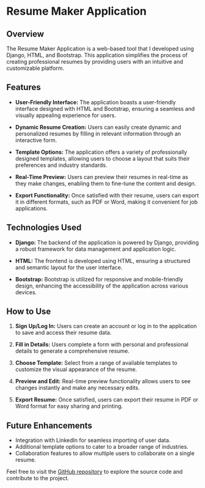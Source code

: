 # Resume Maker Application

## Overview

The Resume Maker Application is a web-based tool that I developed using Django, HTML, and Bootstrap. This application simplifies the process of creating professional resumes by providing users with an intuitive and customizable platform.

## Features

- **User-Friendly Interface:** The application boasts a user-friendly interface designed with HTML and Bootstrap, ensuring a seamless and visually appealing experience for users.

- **Dynamic Resume Creation:** Users can easily create dynamic and personalized resumes by filling in relevant information through an interactive form.

- **Template Options:** The application offers a variety of professionally designed templates, allowing users to choose a layout that suits their preferences and industry standards.

- **Real-Time Preview:** Users can preview their resumes in real-time as they make changes, enabling them to fine-tune the content and design.

- **Export Functionality:** Once satisfied with their resume, users can export it in different formats, such as PDF or Word, making it convenient for job applications.

## Technologies Used

- **Django:** The backend of the application is powered by Django, providing a robust framework for data management and application logic.

- **HTML:** The frontend is developed using HTML, ensuring a structured and semantic layout for the user interface.

- **Bootstrap:** Bootstrap is utilized for responsive and mobile-friendly design, enhancing the accessibility of the application across various devices.

## How to Use

1. **Sign Up/Log In:** Users can create an account or log in to the application to save and access their resume data.

2. **Fill in Details:** Users complete a form with personal and professional details to generate a comprehensive resume.

3. **Choose Template:** Select from a range of available templates to customize the visual appearance of the resume.

4. **Preview and Edit:** Real-time preview functionality allows users to see changes instantly and make any necessary edits.

5. **Export Resume:** Once satisfied, users can export their resume in PDF or Word format for easy sharing and printing.

## Future Enhancements

- Integration with LinkedIn for seamless importing of user data.
- Additional template options to cater to a broader range of industries.
- Collaboration features to allow multiple users to collaborate on a single resume.

Feel free to visit the [GitHub repository](#[https://github.com/AbhiMisRaw/ResumeMaker]) to explore the source code and contribute to the project.

